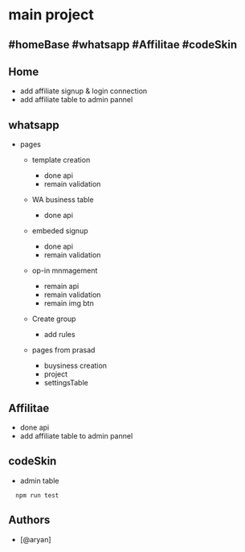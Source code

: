 
# main project 

## #homeBase    #whatsapp  #Affilitae  #codeSkin

## Home
- add affiliate signup & login connection
- add affiliate table to admin pannel

## whatsapp
- pages
   - template creation 
        - done api  
        - remain validation  

   - WA business table
        - done api  

   - embeded signup
        - done api  
        - remain validation  

    - op-in mnmagement 
        - remain api  
        - remain validation  
        - remain img btn 

     - Create group
        - add rules  

    - pages from prasad 
        - buysiness creation
        - project 
        - settingsTable
        
           
     


## Affilitae
- done api
- add affiliate table to admin pannel


## codeSkin
- admin table


```
  npm run test
```
## Authors

- [@aryan]

